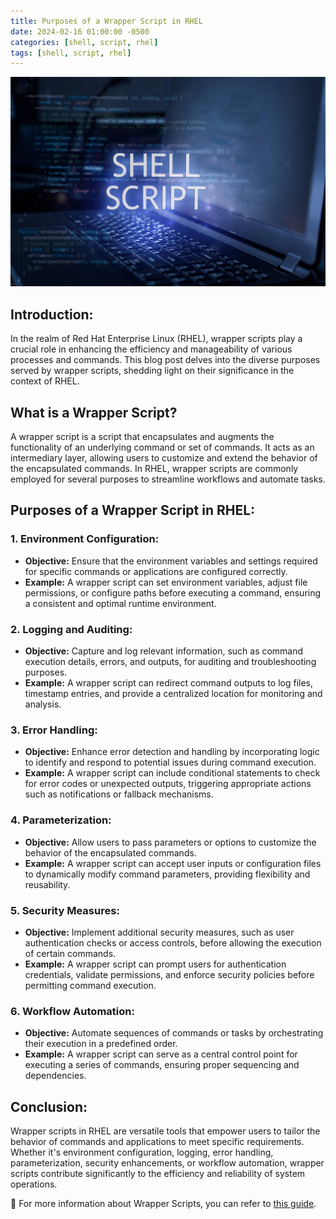 ```yaml
---
title: Purposes of a Wrapper Script in RHEL
date: 2024-02-16 01:00:00 -0500
categories: [shell, script, rhel]
tags: [shell, script, rhel]
---
```


![Purposes of a Wrapper Script in RHEL](/assets/img/posts/2024/wrapper_script/wrapper_script.jpg)


## Introduction:

In the realm of Red Hat Enterprise Linux (RHEL), wrapper scripts play a crucial role in enhancing the efficiency and manageability of various processes and commands. This blog post delves into the diverse purposes served by wrapper scripts, shedding light on their significance in the context of RHEL.

## What is a Wrapper Script?

A wrapper script is a script that encapsulates and augments the functionality of an underlying command or set of commands. It acts as an intermediary layer, allowing users to customize and extend the behavior of the encapsulated commands. In RHEL, wrapper scripts are commonly employed for several purposes to streamline workflows and automate tasks.

## Purposes of a Wrapper Script in RHEL:

### 1. **Environment Configuration:**
   - **Objective:**
     Ensure that the environment variables and settings required for specific commands or applications are configured correctly.
   - **Example:**
     A wrapper script can set environment variables, adjust file permissions, or configure paths before executing a command, ensuring a consistent and optimal runtime environment.

### 2. **Logging and Auditing:**
   - **Objective:**
     Capture and log relevant information, such as command execution details, errors, and outputs, for auditing and troubleshooting purposes.
   - **Example:**
     A wrapper script can redirect command outputs to log files, timestamp entries, and provide a centralized location for monitoring and analysis.

### 3. **Error Handling:**
   - **Objective:**
     Enhance error detection and handling by incorporating logic to identify and respond to potential issues during command execution.
   - **Example:**
     A wrapper script can include conditional statements to check for error codes or unexpected outputs, triggering appropriate actions such as notifications or fallback mechanisms.

### 4. **Parameterization:**
   - **Objective:**
     Allow users to pass parameters or options to customize the behavior of the encapsulated commands.
   - **Example:**
     A wrapper script can accept user inputs or configuration files to dynamically modify command parameters, providing flexibility and reusability.

### 5. **Security Measures:**
   - **Objective:**
     Implement additional security measures, such as user authentication checks or access controls, before allowing the execution of certain commands.
   - **Example:**
     A wrapper script can prompt users for authentication credentials, validate permissions, and enforce security policies before permitting command execution.

### 6. **Workflow Automation:**
   - **Objective:**
     Automate sequences of commands or tasks by orchestrating their execution in a predefined order.
   - **Example:**
     A wrapper script can serve as a central control point for executing a series of commands, ensuring proper sequencing and dependencies.

## Conclusion:

Wrapper scripts in RHEL are versatile tools that empower users to tailor the behavior of commands and applications to meet specific requirements. Whether it's environment configuration, logging, error handling, parameterization, security enhancements, or workflow automation, wrapper scripts contribute significantly to the efficiency and reliability of system operations.


📝 For more information about Wrapper Scripts, you can refer to [this guide](https://tldp.org/LDP/abs/html/wrapper.html).
